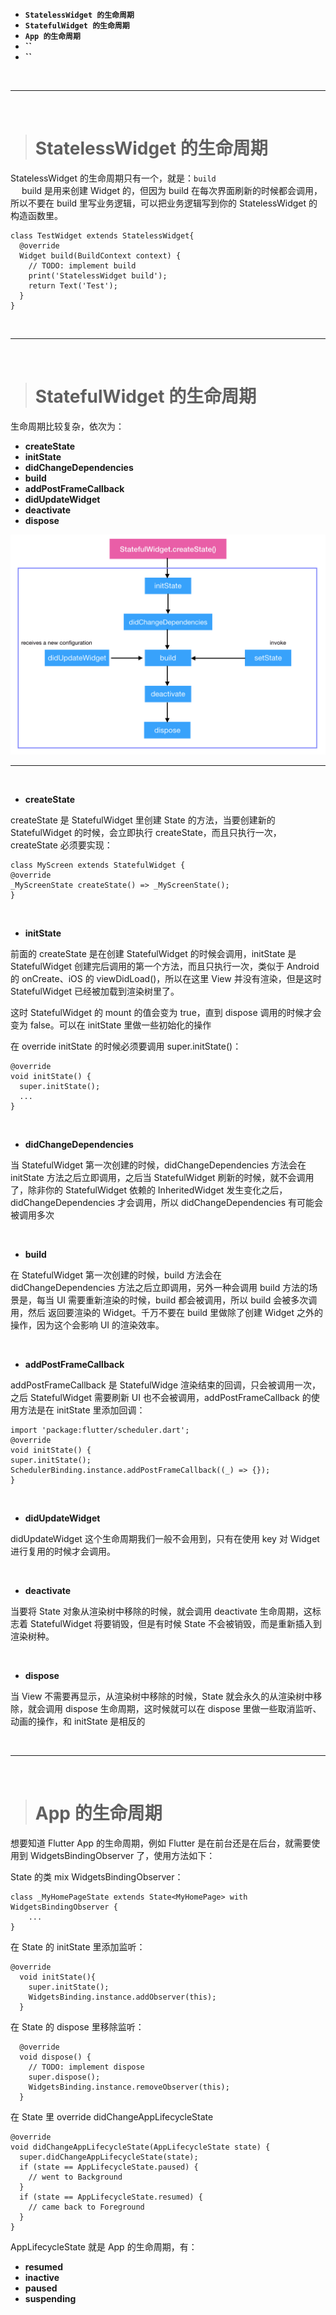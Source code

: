- **`StatelessWidget 的生命周期`**
- **`StatefulWidget 的生命周期`**
- **`App 的生命周期`**
- **``**
- **``**

<br/>

***
<br/>

># StatelessWidget 的生命周期

StatelessWidget 的生命周期只有一个，就是：`build`
<br/>
&emsp; build 是用来创建 Widget 的，但因为 build 在每次界面刷新的时候都会调用，所以不要在 build 里写业务逻辑，可以把业务逻辑写到你的 StatelessWidget 的构造函数里。

```
class TestWidget extends StatelessWidget{
  @override
  Widget build(BuildContext context) {
    // TODO: implement build
    print('StatelessWidget build');
    return Text('Test');
  }
}
```






<br/>

***
<br/>

># StatefulWidget 的生命周期

生命周期比较复杂，依次为：

- **createState**
- **initState**
- **didChangeDependencies**
- **build**
- **addPostFrameCallback**
- **didUpdateWidget**
- **deactivate**
- **dispose**

![z16](https://raw.githubusercontent.com/harleyGit/StudyNotes/master/Pictures/z16.png)

***
<br/>

- **createState**

createState 是 StatefulWidget 里创建 State 的方法，当要创建新的 StatefulWidget 的时候，会立即执行 createState，而且只执行一次，createState 必须要实现：

```
class MyScreen extends StatefulWidget {
@override
_MyScreenState createState() => _MyScreenState();
}
```


<br/>

- **initState**

前面的 createState 是在创建 StatefulWidget 的时候会调用，initState 是 StatefulWidget 创建完后调用的第一个方法，而且只执行一次，类似于 Android 的 onCreate、iOS 的 viewDidLoad()，所以在这里 View 并没有渲染，但是这时 StatefulWidget 已经被加载到渲染树里了。

这时 StatefulWidget 的 mount 的值会变为 true，直到 dispose 调用的时候才会变为 false。可以在 initState 里做一些初始化的操作

在 override initState 的时候必须要调用 super.initState()：

```
@override
void initState() {
  super.initState();
  ...
}
```


<br/>

- **didChangeDependencies**

当 StatefulWidget 第一次创建的时候，didChangeDependencies 方法会在 initState 方法之后立即调用，之后当 StatefulWidget 刷新的时候，就不会调用了，除非你的 StatefulWidget 依赖的 InheritedWidget 发生变化之后，didChangeDependencies 才会调用，所以 didChangeDependencies 有可能会被调用多次


<br/>

- **build**

在 StatefulWidget 第一次创建的时候，build 方法会在 didChangeDependencies 方法之后立即调用，另外一种会调用 build 方法的场景是，每当 UI 需要重新渲染的时候，build 都会被调用，所以 build 会被多次调用，然后 返回要渲染的 Widget。千万不要在 build 里做除了创建 Widget 之外的操作，因为这个会影响 UI 的渲染效率。


<br/>

- **addPostFrameCallback**

addPostFrameCallback 是 StatefulWidge 渲染结束的回调，只会被调用一次，之后 StatefulWidget 需要刷新 UI 也不会被调用，addPostFrameCallback 的使用方法是在 initState 里添加回调：

```
import 'package:flutter/scheduler.dart';
@override
void initState() {
super.initState();
SchedulerBinding.instance.addPostFrameCallback((_) => {});
}

```


<br/>

- **didUpdateWidget**

didUpdateWidget 这个生命周期我们一般不会用到，只有在使用 key 对 Widget 进行复用的时候才会调用。


<br/>

- **deactivate**

当要将 State 对象从渲染树中移除的时候，就会调用 deactivate 生命周期，这标志着 StatefulWidget 将要销毁，但是有时候 State 不会被销毁，而是重新插入到渲染树种。





<br/>

- **dispose**

当 View 不需要再显示，从渲染树中移除的时候，State 就会永久的从渲染树中移除，就会调用 dispose 生命周期，这时候就可以在 dispose 里做一些取消监听、动画的操作，和 initState 是相反的



<br/>

***
<br/>

># App 的生命周期

想要知道 Flutter App 的生命周期，例如 Flutter 是在前台还是在后台，就需要使用到 WidgetsBindingObserver 了，使用方法如下：

State 的类 mix WidgetsBindingObserver：

```
class _MyHomePageState extends State<MyHomePage> with WidgetsBindingObserver {
    ...
}
```

在 State 的 initState 里添加监听：

```
@override
  void initState(){
    super.initState();
    WidgetsBinding.instance.addObserver(this);
  }
  ```


在 State 的 dispose 里移除监听：

```
  @override
  void dispose() {
    // TODO: implement dispose
    super.dispose();
    WidgetsBinding.instance.removeObserver(this);
  }
```

在 State 里 override didChangeAppLifecycleState

```
@override
void didChangeAppLifecycleState(AppLifecycleState state) {
  super.didChangeAppLifecycleState(state);
  if (state == AppLifecycleState.paused) {
    // went to Background
  }
  if (state == AppLifecycleState.resumed) {
    // came back to Foreground
  }
}
```


AppLifecycleState 就是 App 的生命周期，有：

- **resumed**
- **inactive**
- **paused**
- **suspending**











